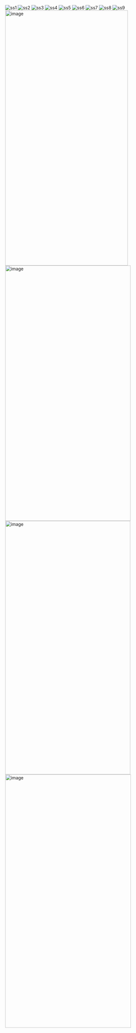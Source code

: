 ![ss1](https://github.com/Hibijuti/Advanced-MobDev-Spotify-FINAL/blob/8cb362b41566a5f22ac912c79254afb27b9d701b/ss1.jfif)
![ss2](https://github.com/Hibijuti/Advanced-MobDev-Spotify-FINAL/blob/8cb362b41566a5f22ac912c79254afb27b9d701b/ss2.jfif)
![ss3](https://github.com/Hibijuti/Advanced-MobDev-Spotify-FINAL/blob/8cb362b41566a5f22ac912c79254afb27b9d701b/ss3.jfif)
![ss4](https://github.com/Hibijuti/Advanced-MobDev-Spotify-FINAL/blob/8cb362b41566a5f22ac912c79254afb27b9d701b/ss4.jfif)
![ss5](https://github.com/Hibijuti/Advanced-MobDev-Spotify-FINAL/blob/8cb362b41566a5f22ac912c79254afb27b9d701b/ss5.jfif)
![ss6](https://github.com/Hibijuti/Advanced-MobDev-Spotify-FINAL/blob/8cb362b41566a5f22ac912c79254afb27b9d701b/ss6.jfif)
![ss7](https://github.com/Hibijuti/Advanced-MobDev-Spotify-FINAL/blob/8cb362b41566a5f22ac912c79254afb27b9d701b/ss7.jfif)
![ss8](https://github.com/Hibijuti/Advanced-MobDev-Spotify-FINAL/blob/8cb362b41566a5f22ac912c79254afb27b9d701b/ss8.jfif)
![ss9](https://github.com/Hibijuti/Advanced-MobDev-Spotify-FINAL/blob/8cb362b41566a5f22ac912c79254afb27b9d701b/ss9.jfif)
<img width="392" height="816" alt="image" src="https://github.com/user-attachments/assets/4ed7ad05-cea4-4597-b6a0-cbe213aa4c97" />
<img width="401" height="817" alt="image" src="https://github.com/user-attachments/assets/74f3180e-ecc1-47cb-8e8a-ed9e93c00a25" />
<img width="400" height="811" alt="image" src="https://github.com/user-attachments/assets/3bd5a602-14b7-411a-90c8-7e8e129eea49" />
<img width="402" height="810" alt="image" src="https://github.com/user-attachments/assets/77da503e-af1f-4241-a795-852e7caffbc1" />





